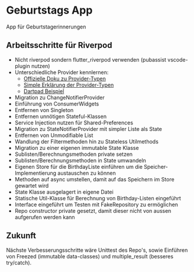 # Geburtstags App

App für Geburtstagerinnerungen

## Arbeitsschritte für Riverpod

- Nicht riverpod sondern flutter_riverpod verwenden (pubassist vscode-plugin nutzen)
- Unterschiedliche Provider kennlernen:
  - [Offizielle Doku zu Provider-Typen](https://riverpod.dev/docs/concepts/providers)
  - [Simple Erklärung der Provider-Typen](https://itnext.io/a-minimalist-guide-to-riverpod-4eb24b3386a1)
  - [Dartpad Beispiel](https://dartpad.dev/?id=cd81ba65835c029422b0aac045b36547)
- Migration zu ChangeNotifierProvider
- Einführung von ConsumerWidgets
- Entfernen von Singleton
- Entfernen unnötigen Stateful-Klassen
- Service Injection nutzen für Shared-Preferences
- Migration zu StateNotifierProvider mit simpler Liste als State
- Entfernen von Unmodifiable List
- Wandlung der Filtermethoden hin zu Stateless Utilmethods
- Migration zu einer eigenen immutable State Klasse
- Sublisten/Berechnungsmethoden private setzen
- Sublisten/Berechnungsmethoden in State umwandeln
- Eigenen Store für die BirthdayListe einführen um die Speicher-Implementierung austauschen zu können
- Methoden auf async umstellen, damit auf das Speichern im Store gewartet wird
- State Klasse ausgelagert in eigene Datei
- Statische Util-Klasse für Berechnung von Birthday-Listen eingeführt
- Interface eingeführt um Testen mit FakeRepository zu ermöglichen
- Repo constructor private gesetzt, damit dieser nicht von aussen aufgerufen werden kann

## Zukunft

Nächste Verbesserungsschritte wäre Unittest des Repo's, sowie Einführen von Freezed (immutable data-classes) und multiple_result (besseres try/catch).
